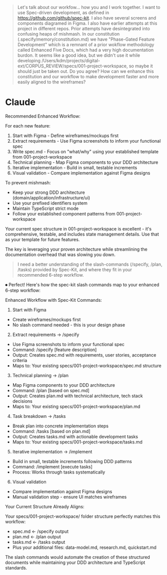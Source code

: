 > Let's talk about our workfow... how you and I work together. I want to use Spec-driven development, as defined in https://github.com/github/spec-kit. I also have several screens and components diagramed in Figma. I also have earlier attempts at this project in different repos. Prior attempts have desintegrated into confusing heaps of mishmash. In our constitution (.specify/memory/constitution.md) we have "Phase-Gated Feature Development" which is a remnant of a prior wokflow methodology called Enhanced Five Docs, which had a very high documentation burdon. It seems like a good idea, but we didn't use it while developing /Users/kdm/projects/digital-ext/CORPUS_REVIEW/specs/001-project-workspace, so maybe it should just be taken out. Do you agree? How can we enhance this constitution and our workflow to make development faster and more easily aligned to the wireframes?

# Claude

Recommended Enhanced Workflow:

For each new feature:

1. Start with Figma - Define wireframes/mockups first
2. Extract requirements - Use Figma screenshots to inform your functional spec
3. Write spec.md - Focus on "what/why" using your established template from 001-project-workspace
4. Technical planning - Map Figma components to your DDD architecture
5. Iterative implementation - Build in small, testable increments
6. Visual validation - Compare implementation against Figma designs

To prevent mishmash:

- Keep your strong DDD architecture (domain/application/infrastructure/ui)
- Use your prefixed identifiers system
- Maintain TypeScript strict mode
- Follow your established component patterns from 001-project-workspace

Your current spec structure in 001-project-workspace is excellent - it's comprehensive, testable, and includes state
management details. Use that as your template for future features.

The key is leveraging your proven architecture while streamlining the documentation overhead that was slowing you
down.

> I need a better understanding of the slash-commands (/specify, /plan, /tasks) provided by Spec-Kit, and where they fit
> in your recommended 6-step workflow.

⏺ Perfect! Here's how the spec-kit slash commands map to your enhanced 6-step workflow:

Enhanced Workflow with Spec-Kit Commands:

1. Start with Figma

- Create wireframes/mockups first
- No slash command needed - this is your design phase

2. Extract requirements → /specify

- Use Figma screenshots to inform your functional spec
- Command: /specify [feature description]
- Output: Creates spec.md with requirements, user stories, acceptance criteria
- Maps to: Your existing specs/001-project-workspace/spec.md structure

3. Technical planning → /plan

- Map Figma components to your DDD architecture
- Command: /plan [based on spec.md]
- Output: Creates plan.md with technical architecture, tech stack decisions
- Maps to: Your existing specs/001-project-workspace/plan.md

4. Task breakdown → /tasks

- Break plan into concrete implementation steps
- Command: /tasks [based on plan.md]
- Output: Creates tasks.md with actionable development tasks
- Maps to: Your existing specs/001-project-workspace/tasks.md

5. Iterative implementation → /implement

- Build in small, testable increments following DDD patterns
- Command: /implement [execute tasks]
- Process: Works through tasks systematically

6. Visual validation

- Compare implementation against Figma designs
- Manual validation step - ensure UI matches wireframes

Your Current Structure Already Aligns:

Your specs/001-project-workspace/ folder structure perfectly matches this workflow:

- spec.md ← /specify output
- plan.md ← /plan output
- tasks.md ← /tasks output
- Plus your additional files: data-model.md, research.md, quickstart.md

The slash commands would automate the creation of these structured documents while maintaining your DDD architecture
and TypeScript standards.
